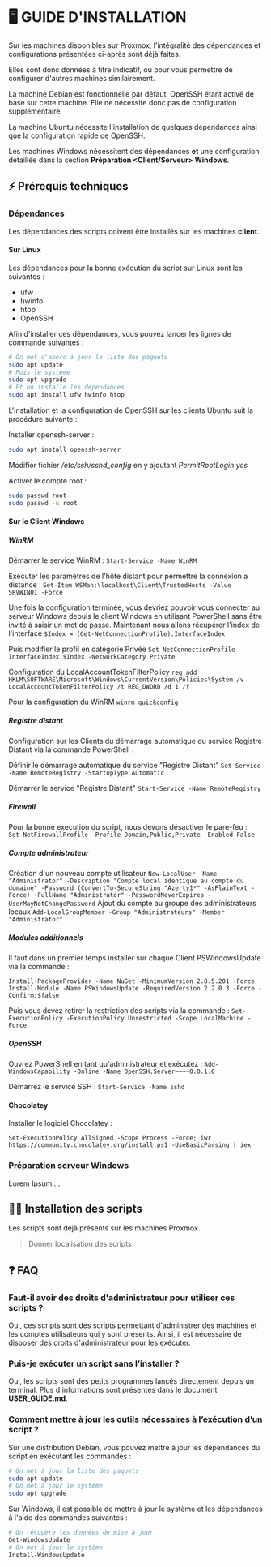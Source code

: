 # 🖥️ GUIDE D'INSTALLATION

Sur les machines disponibles sur Proxmox, l'intégralité des dépendances et configurations présentées ci-après sont déjà faites.

Elles sont donc données à titre indicatif, ou pour vous permettre de configurer d'autres machines similairement.

La machine Debian est fonctionnelle par défaut, OpenSSH étant activé de base sur cette machine. Elle ne nécessite donc pas de configuration supplémentaire.

La machine Ubuntu nécessite l'installation de quelques dépendances ainsi que la configuration rapide de OpenSSH.

Les machines Windows nécessitent des dépendances **et** une configuration détaillée dans la section **Préparation <Client/Serveur> Windows**.

## ⚡ Prérequis techniques

### Dépendances

Les dépendances des scripts doivent être installés sur les machines **client**. 

#### Sur Linux

Les dépendances pour la bonne exécution du script sur Linux sont les suivantes :
* ufw
* hwinfo
* htop
* OpenSSH

Afin d'installer ces dépendances, vous pouvez lancer les lignes de commande suivantes :

```bash
# On met d'abord à jour la liste des paquets
sudo apt update
# Puis le système
sudo apt upgrade
# Et on installe les dépendances
sudo apt install ufw hwinfo htop
```

L'installation et la configuration de OpenSSH sur les clients Ubuntu suit la procédure suivante :

Installer openssh-server : 

```bash
sudo apt install openssh-server
```

Modifier fichier */etc/ssh/sshd_config* en y ajoutant *PermitRootLogin yes*

Activer le compte root :

```bash
sudo passwd root
sudo passwd -u root
```

#### Sur le Client Windows

##### WinRM

Démarrer le service WinRM :
`Start-Service -Name WinRM`

Executer les paramètres de l'hôte distant pour permettre la connexion a distance : 
`Set-Item WSMan:\localhost\Client\TrustedHosts -Value SRVWIN01 -Force`

Une fois la configuration terminée, vous devriez pouvoir vous connecter au serveur Windows depuis le client Windows en utilisant PowerShell sans être invité à saisir un mot de passe.
Maintenant nous allons récupérer l'index de l'interface
`$Index = (Get-NetConnectionProfile).InterfaceIndex`

Puis modifier le profil en catégorie Privée
`Set-NetConnectionProfile -InterfaceIndex $Index -NetworkCategory Private`

Configuration du LocalAccountTokenFilterPolicy
`reg add HKLM\SOFTWARE\Microsoft\Windows\CurrentVersion\Policies\System /v LocalAccountTokenFilterPolicy /t REG_DWORD /d 1 /f`

Pour la configuration du WinRM
`winrm quickconfig`

##### Registre distant 

Configuration sur les Clients du démarrage automatique du service Registre Distant via la
commande PowerShell :

Définir le démarrage automatique du service "Registre Distant"
`Set-Service -Name RemoteRegistry -StartupType Automatic`

Démarrer le service "Registre Distant"
`Start-Service -Name RemoteRegistry`

##### Firewall 

Pour la bonne execution du script, nous devons désactiver le pare-feu :
`Set-NetFirewallProfile -Profile Domain,Public,Private -Enabled False`

##### Compte administrateur

Création d'un nouveau compte utilisateur
`New-LocalUser -Name "Administrator" -Description "Compte local identique au compte du domaine" -Password (ConvertTo-SecureString "Azerty1*" -AsPlainText -Force) -FullName "Administrator" -PasswordNeverExpires -UserMayNotChangePassword`
Ajout du compte au groupe des administrateurs locaux
`Add-LocalGroupMember -Group "Administrateurs" -Member "Administrator"`

##### Modules additionnels

Il faut dans un premier temps installer sur chaque Client PSWindowsUpdate via la
commande :

`Install-PackageProvider -Name NuGet -MinimumVersion 2.8.5.201 -Force`
`Install-Module -Name PSWindowsUpdate -RequiredVersion 2.2.0.3 -Force -Confirm:$false`

Puis vous devez retirer la restriction des scripts via la commande :
`Set-ExecutionPolicy -ExecutionPolicy Unrestricted -Scope LocalMachine -Force`

##### OpenSSH

Ouvrez PowerShell en tant qu'administrateur et exécutez :
`Add-WindowsCapability -Online -Name OpenSSH.Server~~~~0.0.1.0`

Démarrez le service SSH :
`Start-Service -Name sshd`

#### Chocolatey

Installer le logiciel Chocolatey :

`Set-ExecutionPolicy AllSigned -Scope Process -Force; iwr https://community.chocolatey.org/install.ps1 -UseBasicParsing | iex`


### Préparation serveur Windows

Lorem Ipsum ...

## 👨‍💻 Installation des scripts

Les scripts sont déjà présents sur les machines Proxmox.

> Donner localisation des scripts

## ❓ FAQ

### Faut-il avoir des droits d'administrateur pour utiliser ces scripts ?

Oui, ces scripts sont des scripts permettant d'administrer des machines et les comptes utilisateurs qui y sont présents. Ainsi, il est nécessaire de disposer des droits d'administrateur pour les exécuter.

### Puis-je exécuter un script sans l’installer ?

Oui, les scripts sont des petits programmes lancés directement depuis un terminal. Plus d'informations sont présentes dans le document **USER_GUIDE.md**.

### Comment mettre à jour les outils nécessaires à l’exécution d’un script ?

Sur une distribution Debian, vous pouvez mettre à jour les dépendances du script en exécutant les commandes :

```bash
# On met à jour la liste des paquets
sudo apt update
# On met à jour le système
sudo apt upgrade
```

Sur Windows, il est possible de mettre à jour le système et les dépendances à l'aide des commandes suivantes :

```PowerShell
# On récupère les données de mise à jour
Get-WindowsUpdate
# On met à jour le système
Install-WindowsUpdate 
```
